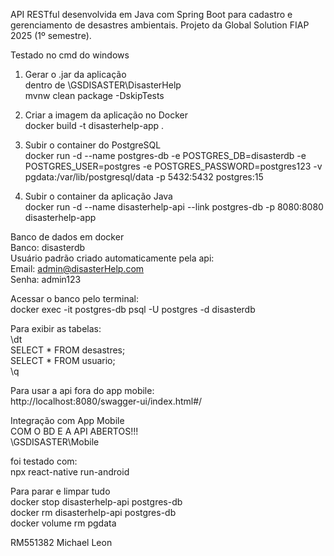 API RESTful desenvolvida em Java com Spring Boot para cadastro e gerenciamento de desastres ambientais. Projeto da Global Solution FIAP 2025 (1º semestre).

Testado no cmd do windows  
1. Gerar o .jar da aplicação  
dentro de \GSDISASTER\DisasterHelp  
mvnw clean package -DskipTests  

2. Criar a imagem da aplicação no Docker  
docker build -t disasterhelp-app .  

3. Subir o container do PostgreSQL  
docker run -d --name postgres-db -e POSTGRES_DB=disasterdb -e POSTGRES_USER=postgres -e POSTGRES_PASSWORD=postgres123 -v pgdata:/var/lib/postgresql/data -p 5432:5432 postgres:15  

4. Subir o container da aplicação Java  
docker run -d --name disasterhelp-api --link postgres-db -p 8080:8080 disasterhelp-app  

Banco de dados em docker  
Banco: disasterdb  
Usuário padrão criado automaticamente pela api:  
Email: admin@disasterHelp.com  
Senha: admin123  

Acessar o banco pelo terminal:  
docker exec -it postgres-db psql -U postgres -d disasterdb  

Para exibir as tabelas:  
\dt  
SELECT * FROM desastres;  
SELECT * FROM usuario;  
\q  

Para usar a api fora do app mobile:  
http://localhost:8080/swagger-ui/index.html#/  

Integração com App Mobile  
COM O BD E A API ABERTOS!!!  
\GSDISASTER\Mobile  

foi testado com:  
npx react-native run-android  

Para parar e limpar tudo  
docker stop disasterhelp-api postgres-db  
docker rm disasterhelp-api postgres-db  
docker volume rm pgdata  

RM551382 Michael Leon
